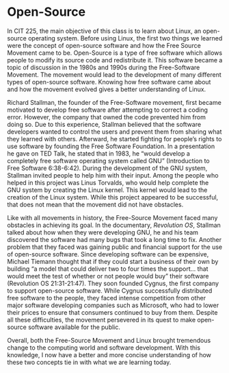 # Open-Source
In CIT 225, the main objective of this class is to learn about Linux, an open-source operating system. Before using Linux, the first two things we learned were the concept of open-source software and how the Free Source Movement came to be. Open-Source is a type of free software which allows people to modify its source code and redistribute it. This software became a topic of discussion in the 1980s and 1990s during the Free-Software Movement. The movement would lead to the development of many different types of open-source software. Knowing how free software came about and how the movement evolved gives a better understanding of Linux. 

Richard Stallman, the founder of the Free-Software movement, first became motivated to develop free software after attempting to correct a coding error. However, the company that owned the code prevented him from doing so. Due to this experience, Stallman believed that the software developers wanted to control the users and prevent them from sharing what they learned with others. Afterward, he started fighting for people’s rights to use software by founding the Free Software Foundation. In a presentation he gave on TED Talk, he stated that in 1983, he “would develop a completely free software operating system called GNU” (Introduction to Free Software 6:38-6:42). During the development of the GNU system, Stallman invited people to help him with their input. Among the people who helped in this project was Linus Torvalds, who would help complete the GNU system by creating the Linux kernel. This kernel would lead to the creation of the Linux system. While this project appeared to be successful, that does not mean that the movement did not have obstacles.

Like with all movements in history, the Free-Source Movement faced many obstacles in achieving its goal. In the documentary, *Revolution OS*, Stallman talked about how when they were developing GNU, he and his team discovered the software had many bugs that took a long time to fix. Another problem that they faced was gaining public and financial support for the use of open-source software. Since developing software can be expensive, Michael Tiemann thought that if they could start a business of their own by building “a model that could deliver two to four times the support… that would meet the test of whether or not people would buy” their software (Revolution OS 21:31-21:47). They soon founded Cygnus, the first company to support open-source software. While Cygnus successfully distributed free software to the people, they faced intense competition from other major software developing companies such as Microsoft, who had to lower their prices to ensure that consumers continued to buy from them. Despite all these difficulties, the movement persevered in its quest to make open-source software available for the public.

Overall, both the Free-Source Movement and Linux brought tremendous change to the computing world and software development. With this knowledge, I now have a better and more concise understanding of how these two concepts tie in with what we are learning today.
